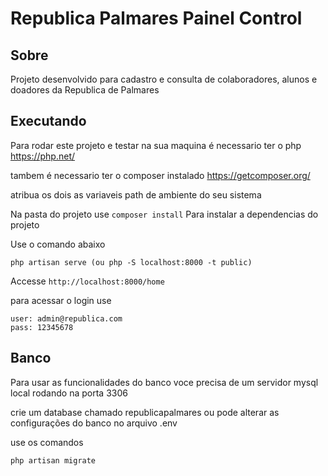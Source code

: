 # Republica Palmares Painel Control

## Sobre
Projeto desenvolvido para cadastro e consulta de colaboradores, alunos e doadores da Republica de Palmares


## Executando

Para rodar este projeto e testar na sua maquina é necessario ter o php https://php.net/

tambem é necessario ter o composer instalado https://getcomposer.org/

atribua os dois as variaveis path de ambiente do seu sistema 

Na pasta do projeto use
    `composer install`
Para instalar a dependencias do projeto
 
Use o comando abaixo

    php artisan serve (ou php -S localhost:8000 -t public)

Accesse `http://localhost:8000/home`

para acessar o login use 

    user: admin@republica.com
    pass: 12345678

## Banco 

Para usar as funcionalidades do banco voce precisa de um servidor mysql local rodando na porta 3306

crie um database chamado republicapalmares ou pode alterar as configurações do banco no arquivo .env
    
use os comandos 

    php artisan migrate 
